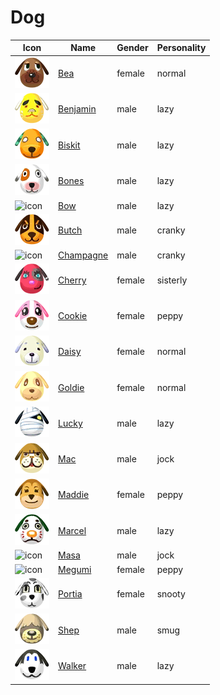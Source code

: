 # Dog

|Icon|Name|Gender|Personality|
|---|---|---|---|
|![icon](./bea/icon.png)|[Bea](./bea)|female|normal|
|![icon](./benjamin/icon.png)|[Benjamin](./benjamin)|male|lazy|
|![icon](./biskit/icon.png)|[Biskit](./biskit)|male|lazy|
|![icon](./bones/icon.png)|[Bones](./bones)|male|lazy|
|![icon](./bow/icon.png)|[Bow](./bow)|male|lazy|
|![icon](./butch/icon.png)|[Butch](./butch)|male|cranky|
|![icon](./champagne/icon.png)|[Champagne](./champagne)|male|cranky|
|![icon](./cherry/icon.png)|[Cherry](./cherry)|female|sisterly|
|![icon](./cookie/icon.png)|[Cookie](./cookie)|female|peppy|
|![icon](./daisy/icon.png)|[Daisy](./daisy)|female|normal|
|![icon](./goldie/icon.png)|[Goldie](./goldie)|female|normal|
|![icon](./lucky/icon.png)|[Lucky](./lucky)|male|lazy|
|![icon](./mac/icon.png)|[Mac](./mac)|male|jock|
|![icon](./maddie/icon.png)|[Maddie](./maddie)|female|peppy|
|![icon](./marcel/icon.png)|[Marcel](./marcel)|male|lazy|
|![icon](./masa/icon.png)|[Masa](./masa)|male|jock|
|![icon](./megumi/icon.png)|[Megumi](./megumi)|female|peppy|
|![icon](./portia/icon.png)|[Portia](./portia)|female|snooty|
|![icon](./shep/icon.png)|[Shep](./shep)|male|smug|
|![icon](./walker/icon.png)|[Walker](./walker)|male|lazy|
